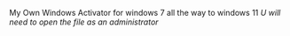 My Own Windows Activator for windows 7 all the way to windows 11
*U will need to open the file as an administrator*
